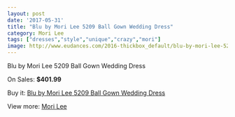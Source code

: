 ```yaml
---
layout: post
date: '2017-05-31'
title: "Blu by Mori Lee 5209 Ball Gown Wedding Dress"
category: Mori Lee
tags: ["dresses","style","unique","crazy","mori"]
image: http://www.eudances.com/2016-thickbox_default/blu-by-mori-lee-5209-ball-gown-wedding-dress.jpg
---
```

Blu by Mori Lee 5209 Ball Gown Wedding Dress

On Sales: **$401.99**
<a href="https://www.eudances.com/en/mori-lee/687-blu-by-mori-lee-5209-ball-gown-wedding-dress.html"><amp-img layout="responsive" width="600" height="600" src="//www.eudances.com/2016-thickbox_default/blu-by-mori-lee-5209-ball-gown-wedding-dress.jpg" alt="Blu by Mori Lee 5209 Ball Gown Wedding Dress 0" /></a>
<a href="https://www.eudances.com/en/mori-lee/687-blu-by-mori-lee-5209-ball-gown-wedding-dress.html"><amp-img layout="responsive" width="600" height="600" src="//www.eudances.com/2019-thickbox_default/blu-by-mori-lee-5209-ball-gown-wedding-dress.jpg" alt="Blu by Mori Lee 5209 Ball Gown Wedding Dress 1" /></a>
<a href="https://www.eudances.com/en/mori-lee/687-blu-by-mori-lee-5209-ball-gown-wedding-dress.html"><amp-img layout="responsive" width="600" height="600" src="//www.eudances.com/2018-thickbox_default/blu-by-mori-lee-5209-ball-gown-wedding-dress.jpg" alt="Blu by Mori Lee 5209 Ball Gown Wedding Dress 2" /></a>
<a href="https://www.eudances.com/en/mori-lee/687-blu-by-mori-lee-5209-ball-gown-wedding-dress.html"><amp-img layout="responsive" width="600" height="600" src="//www.eudances.com/2017-thickbox_default/blu-by-mori-lee-5209-ball-gown-wedding-dress.jpg" alt="Blu by Mori Lee 5209 Ball Gown Wedding Dress 3" /></a>

Buy it: [Blu by Mori Lee 5209 Ball Gown Wedding Dress](https://www.eudances.com/en/mori-lee/687-blu-by-mori-lee-5209-ball-gown-wedding-dress.html "Blu by Mori Lee 5209 Ball Gown Wedding Dress")

View more: [Mori Lee](https://www.eudances.com/en/9-mori-lee "Mori Lee")